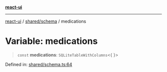[**react-ui**](../../../README.md)

***

[react-ui](../../../README.md) / [shared/schema](../README.md) / medications

# Variable: medications

> `const` **medications**: `SQLiteTableWithColumns`\<\{ \}\>

Defined in: [shared/schema.ts:64](https://github.com/UWA-CITS5206-DMR/react-ui/blob/7050e78c07ed514b5a3e8c4228a2104c7641f592/shared/schema.ts#L64)
